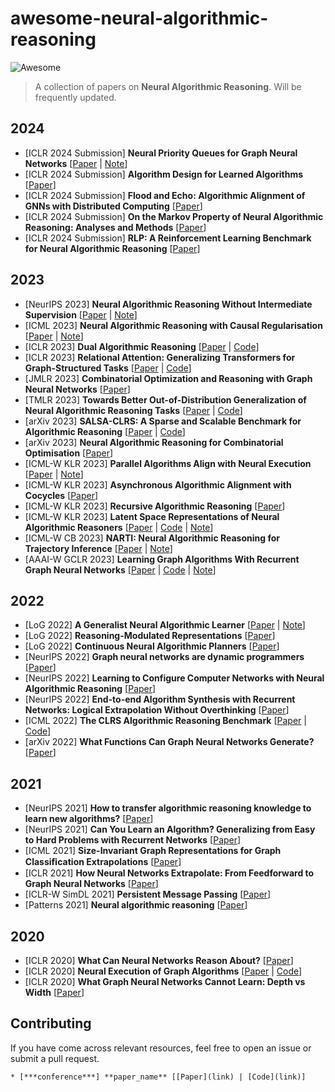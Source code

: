 # awesome-neural-algorithmic-reasoning
![Awesome](https://cdn.rawgit.com/sindresorhus/awesome/d7305f38d29fed78fa85652e3a63e154dd8e8829/media/badge.svg)
> A collection of papers on **Neural Algorithmic Reasoning**. Will be frequently updated.

<!-- ## Literature [sorted in reverse chronological order]-->

2024
----
* [ICLR 2024 Submission] **Neural Priority Queues for Graph Neural Networks** [[Paper](https://openreview.net/pdf?id=aGdBhld9py) | [Note](https://zepengzhang.com/Notes/2023/20231023.pdf)]
* [ICLR 2024 Submission] **Algorithm Design for Learned Algorithms** [[Paper](https://openreview.net/pdf?id=N2M8zxPcKp)]
* [ICLR 2024 Submission] **Flood and Echo: Algorithmic Alignment of GNNs with Distributed Computing** [[Paper](https://openreview.net/pdf?id=B5CgCJY2po)]
* [ICLR 2024 Submission] **On the Markov Property of Neural Algorithmic Reasoning: Analyses and Methods** [[Paper](https://openreview.net/pdf?id=Kn7tWhuetn)]
* [ICLR 2024 Submission] **RLP: A Reinforcement Learning Benchmark for Neural Algorithmic Reasoning** [[Paper](https://openreview.net/pdf?id=pYmQId95iR)]

2023
----
* [NeurIPS 2023] **Neural Algorithmic Reasoning Without Intermediate Supervision** [[Paper](https://arxiv.org/pdf/2306.13411.pdf) | [Note](https://zepengzhang.com/Notes/2023/20231003.pdf)]
* [ICML 2023] **Neural Algorithmic Reasoning with Causal Regularisation** [[Paper](https://openreview.net/pdf?id=kP2p67F4G7) | [Note](https://zepengzhang.com/Notes/2023/20231002.pdf)]
* [ICLR 2023] **Dual Algorithmic Reasoning** [[Paper](https://openreview.net/pdf?id=hhvkdRdWt1F) | [Code](https://github.com/danilonumeroso/dar)]
* [ICLR 2023] **Relational Attention: Generalizing Transformers for Graph-Structured Tasks** [[Paper](https://openreview.net/pdf?id=cFuMmbWiN6) | [Code](https://github.com/CameronDiao/relational-transformer)]
* [JMLR 2023] **Combinatorial Optimization and Reasoning with Graph Neural Networks** [[Paper](https://www.jmlr.org/papers/volume24/21-0449/21-0449.pdf)]
* [TMLR 2023] **Towards Better Out-of-Distribution Generalization of Neural Algorithmic Reasoning Tasks** [[Paper](https://openreview.net/pdf?id=xkrtvHlp3P) | [Code](https://github.com/DSL-Lab/clrs)]
* [arXiv 2023] **SALSA-CLRS: A Sparse and Scalable Benchmark for Algorithmic Reasoning** [[Paper](https://arxiv.org/pdf/2309.12253.pdf) | [Code](https://github.com/jkminder/salsa-clrs)]
* [arXiv 2023] **Neural Algorithmic Reasoning for Combinatorial Optimisation** [[Paper](https://arxiv.org/pdf/2306.06064.pdf)]
* [ICML-W KLR 2023] **Parallel Algorithms Align with Neural Execution** [[Paper](https://arxiv.org/pdf/2307.04049.pdf) | [Note](https://zepengzhang.com/Notes/2023/20231010.pdf)]
* [ICML-W KLR 2023] **Asynchronous Algorithmic Alignment with Cocycles** [[Paper](https://arxiv.org/pdf/2306.15632.pdf)]
* [ICML-W KLR 2023] **Recursive Algorithmic Reasoning** [[Paper](https://arxiv.org/pdf/2307.00337.pdf)]
* [ICML-W KLR 2023] **Latent Space Representations of Neural Algorithmic Reasoners** [[Paper](https://arxiv.org/pdf/2307.08874.pdf) | [Code](https://github.com/mirjanic/nar-latent-spaces) | [Note](https://zepengzhang.com/Notes/2023/20231012.pdf)]
* [ICML-W CB 2023] **NARTI: Neural Algorithmic Reasoning for Trajectory Inference** [[Paper](https://icml-compbio.github.io/2023/papers/WCBICML2023_paper77.pdf) | [Note](https://zepengzhang.com/Notes/2023/20231017.pdf)]
* [AAAI-W GCLR 2023] **Learning Graph Algorithms With Recurrent Graph Neural Networks** [[Paper](https://arxiv.org/pdf/2212.04934.pdf) | [Code](https://github.com/floriangroetschla/Recurrent-GNNs-for-algorithm-learning/tree/main) | [Note](https://zepengzhang.com/Notes/2023/20231013.pdf)]

2022
----
* [LoG 2022] **A Generalist Neural Algorithmic Learner** [[Paper](https://proceedings.mlr.press/v198/ibarz22a/ibarz22a.pdf) | [Note](https://zepengzhang.com/Notes/2023/20231011.pdf)]
* [LoG 2022] **Reasoning-Modulated Representations** [[Paper](https://proceedings.mlr.press/v198/velickovic22a/velickovic22a.pdf)]
* [LoG 2022] **Continuous Neural Algorithmic Planners** [[Paper](https://openreview.net/pdf?id=60avttW0Mv)]
* [NeurIPS 2022] **Graph neural networks are dynamic programmers** [[Paper](https://proceedings.neurips.cc/paper_files/paper/2022/file/8248b1ded388fcdbbd121bcdfea3068c-Paper-Conference.pdf)]
* [NeurIPS 2022] **Learning to Configure Computer Networks with Neural Algorithmic Reasoning** [[Paper](https://proceedings.neurips.cc/paper_files/paper/2022/file/04cc90ec6868b97b7423dc38ced1e35c-Paper-Conference.pdf)]
* [NeurIPS 2022] **End-to-end Algorithm Synthesis with Recurrent Networks: Logical Extrapolation Without Overthinking** [[Paper](https://openreview.net/pdf?id=PPjSKy40XUB)]
* [ICML 2022] **The CLRS Algorithmic Reasoning Benchmark** [[Paper](https://proceedings.mlr.press/v162/velickovic22a/velickovic22a.pdf) | [Code](https://github.com/google-deepmind/clrs)]
* [arXiv 2022] **What Functions Can Graph Neural Networks Generate?** [[Paper](https://arxiv.org/pdf/2202.08833.pdf)]

2021
----
* [NeurIPS 2021] **How to transfer algorithmic reasoning knowledge to learn new algorithms?** [[Paper](https://openreview.net/pdf?id=q2JWz371le)]
* [NeurIPS 2021] **Can You Learn an Algorithm? Generalizing from Easy to Hard Problems with Recurrent Networks** [[Paper](https://proceedings.neurips.cc/paper_files/paper/2021/file/3501672ebc68a5524629080e3ef60aef-Paper.pdf)]
* [ICML 2021] **Size-Invariant Graph Representations for Graph Classiﬁcation Extrapolations** [[Paper](http://proceedings.mlr.press/v139/bevilacqua21a/bevilacqua21a.pdf)]
* [ICLR 2021] **How Neural Networks Extrapolate: From Feedforward to Graph Neural Networks** [[Paper](https://openreview.net/pdf?id=UH-cmocLJC)]
* [ICLR-W SimDL 2021] **Persistent Message Passing** [[Paper](https://openreview.net/pdf?id=HhOJZT--N23)]
* [Patterns 2021] **Neural algorithmic reasoning** [[Paper](https://www.cell.com/patterns/pdf/S2666-3899(21)00099-4.pdf)]

2020
----
* [ICLR 2020] **What Can Neural Networks Reason About?** [[Paper](https://openreview.net/pdf?id=rJxbJeHFPS)]
* [ICLR 2020] **Neural Execution of Graph Algorithms** [[Paper](https://openreview.net/pdf?id=SkgKO0EtvS) | [Code](https://github.com/mohammedElfatihSalah/Neural-Execution-of-Graph-Algorithms)]
* [ICLR 2020] **What Graph Neural Networks Cannot Learn: Depth vs Width** [[Paper](https://openreview.net/pdf?id=B1l2bp4YwS)]

## Contributing
If you have come across relevant resources, feel free to open an issue or submit a pull request.

```* [***conference***] **paper_name** [[Paper](link) | [Code](link)]```

